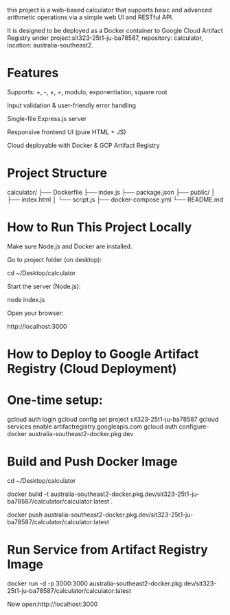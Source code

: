 this project is a web-based calculator that supports basic and advanced arithmetic operations via a simple web UI and RESTful API.

It is designed to be deployed as a Docker container to Google Cloud Artifact Registry under project:sit323-25t1-ju-ba78587, repository: calculator, location: australia-southeast2.
# Features

Supports: +, -, ×, ÷, modulo, exponentiation, square root

Input validation & user-friendly error handling

Single-file Express.js server

Responsive frontend UI (pure HTML + JS)

Cloud deployable with Docker & GCP Artifact Registry

# Project Structure

calculator/
├── Dockerfile
├── index.js
├── package.json
├── public/
│   ├── index.html
│   └── script.js
├── docker-compose.yml
└── README.md

# How to Run This Project Locally

Make sure Node.js and Docker are installed.

Go to project folder (on desktop):

cd ~/Desktop/calculator

Start the server (Node.js):

node index.js

Open your browser:

http://localhost:3000

# How to Deploy to Google Artifact Registry (Cloud Deployment)

# One-time setup:

gcloud auth login
gcloud config set project sit323-25t1-ju-ba78587
gcloud services enable artifactregistry.googleapis.com
gcloud auth configure-docker australia-southeast2-docker.pkg.dev

# Build and Push Docker Image

cd ~/Desktop/calculator

docker build -t australia-southeast2-docker.pkg.dev/sit323-25t1-ju-ba78587/calculator/calculator:latest .

docker push australia-southeast2-docker.pkg.dev/sit323-25t1-ju-ba78587/calculator/calculator:latest
#  Run Service from Artifact Registry Image

docker run -d -p 3000:3000 australia-southeast2-docker.pkg.dev/sit323-25t1-ju-ba78587/calculator/calculator:latest

Now open:http://localhost:3000

